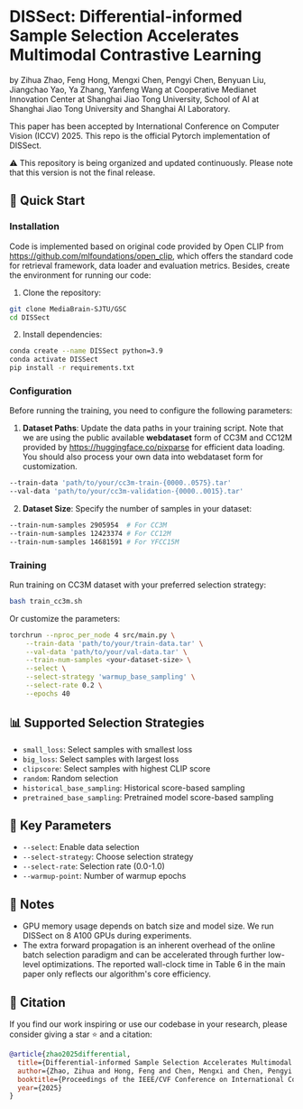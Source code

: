 # DISSect: Differential-informed Sample Selection Accelerates Multimodal Contrastive Learning

by Zihua Zhao, Feng Hong, Mengxi Chen, Pengyi Chen, Benyuan Liu, Jiangchao Yao, Ya Zhang, Yanfeng Wang at Cooperative Medianet Innovation Center at Shanghai Jiao Tong University, School of AI at Shanghai Jiao Tong University and Shanghai AI Laboratory. 

This paper has been accepted by International Conference on Computer Vision (ICCV) 2025. This repo is the official Pytorch implementation of DISSect.

⚠️ This repository is being organized and updated continuously. Please note that this version is not the final release.

## 🚀 Quick Start

### Installation

Code is implemented based on original code provided by Open CLIP from https://github.com/mlfoundations/open_clip, which offers the standard code for retrieval framework, data loader and evaluation metrics. Besides, create the environment for running our code:

1. Clone the repository:

```bash
git clone MediaBrain-SJTU/GSC
cd DISSect
```

2. Install dependencies:

```bash
conda create --name DISSect python=3.9
conda activate DISSect
pip install -r requirements.txt
```

### Configuration

Before running the training, you need to configure the following parameters:

1. **Dataset Paths**: Update the data paths in your training script. Note that we are using the public available **webdataset** form of CC3M and CC12M provided by https://huggingface.co/pixparse for efficient data loading. You should also process your own data into webdataset form for customization.

```bash
--train-data 'path/to/your/cc3m-train-{0000..0575}.tar'
--val-data 'path/to/your/cc3m-validation-{0000..0015}.tar'
```

2. **Dataset Size**: Specify the number of samples in your dataset:

```bash
--train-num-samples 2905954  # For CC3M
--train-num-samples 12423374 # For CC12M  
--train-num-samples 14681591 # For YFCC15M
```

### Training

Run training on CC3M dataset with your preferred selection strategy:

```bash
bash train_cc3m.sh
```

Or customize the parameters:

```bash
torchrun --nproc_per_node 4 src/main.py \
    --train-data 'path/to/your/train-data.tar' \
    --val-data 'path/to/your/val-data.tar' \
    --train-num-samples <your-dataset-size> \
    --select \
    --select-strategy 'warmup_base_sampling' \
    --select-rate 0.2 \
    --epochs 40
```

## 📊 Supported Selection Strategies

- `small_loss`: Select samples with smallest loss
- `big_loss`: Select samples with largest loss  
- `clipscore`: Select samples with highest CLIP score
- `random`: Random selection
- `historical_base_sampling`: Historical score-based sampling
- `pretrained_base_sampling`: Pretrained model score-based sampling

## 🔧 Key Parameters

- `--select`: Enable data selection
- `--select-strategy`: Choose selection strategy
- `--select-rate`: Selection rate (0.0-1.0)
- `--warmup-point`: Number of warmup epochs

## 📝 Notes

- GPU memory usage depends on batch size and model size. We run DISSect on 8 A100 GPUs during experiments.
- The extra forward propagation is an inherent overhead of the online batch selection paradigm and can be accelerated through further low-level optimizations. The reported wall-clock time in Table 6 in the main paper only reflects our algorithm's core efficiency.

## 🤝 Citation

If you find our work inspiring or use our codebase in your research, please consider giving a star ⭐ and a citation:

```bibtex
@article{zhao2025differential,
  title={Differential-informed Sample Selection Accelerates Multimodal Contrastive Learning},
  author={Zhao, Zihua and Hong, Feng and Chen, Mengxi and Chen, Pengyi and Liu, Benyuan and Yao, Jiangchao and Zhang, Ya and Wang, Yanfeng},
  booktitle={Proceedings of the IEEE/CVF Conference on International Conference on Computer Vision},
  year={2025}
}
```